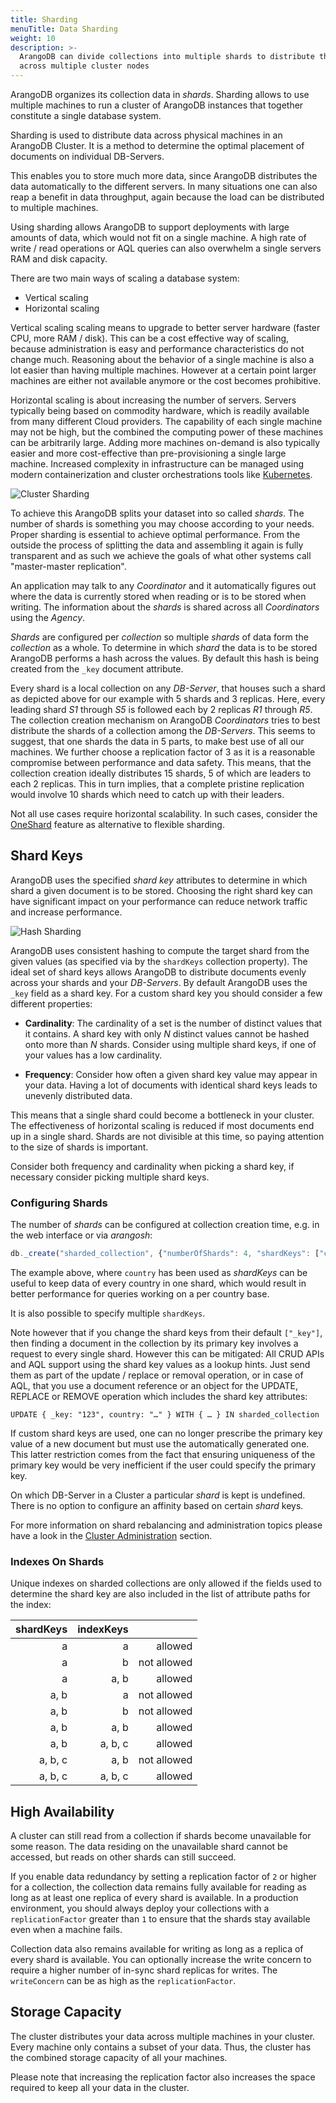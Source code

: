 ```yaml
---
title: Sharding
menuTitle: Data Sharding
weight: 10
description: >-
  ArangoDB can divide collections into multiple shards to distribute the data
  across multiple cluster nodes
---
```

ArangoDB organizes its collection data in _shards_. Sharding allows to use
multiple machines to run a cluster of ArangoDB instances that together
constitute a single database system.

Sharding is used to distribute data across physical machines in an ArangoDB
Cluster. It is a method to determine the optimal placement of documents on
individual DB-Servers.

This enables you to store much more data, since ArangoDB distributes the data
automatically to the different servers. In many situations one can also reap a
benefit in data throughput, again because the load can be distributed to
multiple machines.

Using sharding allows ArangoDB to support deployments with large amounts of
data, which would not fit on a single machine. A high rate of write / read
operations or AQL queries can also overwhelm a single servers RAM and disk
capacity.

There are two main ways of scaling a database system:
- Vertical scaling
- Horizontal scaling

Vertical scaling scaling means to upgrade to better server hardware (faster
CPU, more RAM / disk). This can be a cost effective way of scaling, because
administration is easy and performance characteristics do not change much.
Reasoning about the behavior of a single machine is also a lot easier than
having multiple machines. However at a certain point larger machines are either
not available anymore or the cost becomes prohibitive.

Horizontal scaling is about increasing the number of servers. Servers typically
being based on commodity hardware, which is readily available from many
different Cloud providers. The capability of each single machine may not be
high, but the combined the computing power of these machines can be arbitrarily
large. Adding more machines on-demand is also typically easier and more
cost-effective than pre-provisioning a single large machine. Increased
complexity in infrastructure can be managed using modern containerization and
cluster orchestrations tools like [Kubernetes](../kubernetes.md).

![Cluster Sharding](../../../../images/cluster_sharding.jpg)

To achieve this ArangoDB splits your dataset into so called _shards_. The number
of shards is something you may choose according to your needs. Proper sharding
is essential to achieve optimal performance. From the outside the process of
splitting the data and assembling it again is fully transparent and as such we
achieve the goals of what other systems call "master-master replication".

An application may talk to any _Coordinator_  and it automatically figures
out where the data is currently stored when reading or is to be stored
when writing. The information about the _shards_ is shared across all
_Coordinators_ using the _Agency_.

_Shards_ are configured per _collection_ so multiple _shards_ of data form the
_collection_ as a whole. To determine in which _shard_ the data is to be stored
ArangoDB performs a hash across the values. By default this hash is being
created from the `_key` document attribute.

Every shard is a local collection on any _DB-Server_, that houses such a shard
as depicted above for our example with 5 shards and 3 replicas. Here, every
leading shard _S1_ through _S5_ is followed each by 2 replicas _R1_ through _R5_.
The collection creation mechanism on ArangoDB _Coordinators_ tries to best
distribute the shards of a collection among the _DB-Servers_. This seems to
suggest, that one shards the data in 5 parts, to make best use of all our
machines. We further choose a replication factor of 3 as it is a reasonable
compromise between performance and data safety. This means, that the collection
creation ideally distributes 15 shards, 5 of which are leaders to each 2
replicas. This in turn implies, that a complete pristine replication would
involve 10 shards which need to catch up with their leaders.

Not all use cases require horizontal scalability. In such cases, consider the
[OneShard](../oneshard.md) feature as alternative to flexible sharding.

## Shard Keys

ArangoDB uses the specified _shard key_ attributes to determine in which shard
a given document is to be stored. Choosing the right shard key can have
significant impact on your performance can reduce network traffic and increase
performance.

![Hash Sharding](../../../../images/cluster_sharding_hash.jpg)

ArangoDB uses consistent hashing to compute the target shard from the given
values (as specified via by the `shardKeys` collection property). The ideal set
of shard keys allows ArangoDB to distribute documents evenly across your shards
and your _DB-Servers_. By default ArangoDB uses the `_key` field as a shard key.
For a custom shard key you should consider a few different properties:

- **Cardinality**: The cardinality of a set is the number of distinct values
  that it contains. A shard key with only _N_ distinct values cannot be hashed
  onto more than _N_ shards. Consider using multiple shard keys, if one of your
  values has a low cardinality.

- **Frequency**: Consider how often a given shard key value may appear in
  your data. Having a lot of documents with identical shard keys leads
  to unevenly distributed data. 

This means that a single shard could become a bottleneck in your cluster.
The effectiveness of horizontal scaling is reduced if most documents end up in
a single shard. Shards are not divisible at this time, so paying attention to
the size of shards is important.

Consider both frequency and cardinality when picking a shard key, if necessary
consider picking multiple shard keys.

### Configuring Shards

The number of _shards_ can be configured at collection creation time, e.g. in
the web interface or via _arangosh_:

```js
db._create("sharded_collection", {"numberOfShards": 4, "shardKeys": ["country"]});
```

The example above, where `country` has been used as _shardKeys_ can be useful
to keep data of every country in one shard, which would result in better
performance for queries working on a per country base.

It is also possible to specify multiple `shardKeys`.

Note however that if you change the shard keys from their default `["_key"]`,
then finding a document in the collection by its primary key involves a request
to every single shard. However this can be mitigated: All CRUD APIs and AQL
support using the shard key values as a lookup hints. Just send them as part
of the update / replace or removal operation, or in case of AQL, that
you use a document reference or an object for the UPDATE, REPLACE or REMOVE
operation which includes the shard key attributes:

```aql
UPDATE { _key: "123", country: "…" } WITH { … } IN sharded_collection
```

If custom shard keys are used, one can no longer prescribe the primary key value of
a new document but must use the automatically generated one. This latter
restriction comes from the fact that ensuring uniqueness of the primary key
would be very inefficient if the user could specify the primary key.

On which DB-Server in a Cluster a particular _shard_ is kept is undefined.
There is no option to configure an affinity based on certain _shard_ keys.

For more information on shard rebalancing and administration topics please have
a look in the [Cluster Administration](../cluster/administration.md) section.

### Indexes On Shards

Unique indexes on sharded collections are only allowed if the fields used to 
determine the shard key are also included in the list of attribute paths for the index:

| shardKeys | indexKeys |             |
|----------:|----------:|------------:|
| a         | a         |     allowed |
| a         | b         | not allowed |
| a         | a, b      |     allowed |
| a, b      | a         | not allowed |
| a, b      | b         | not allowed |
| a, b      | a, b      |     allowed |
| a, b      | a, b, c   |     allowed |
| a, b, c   | a, b      | not allowed |
| a, b, c   | a, b, c   |     allowed |

## High Availability

A cluster can still read from a collection if shards become unavailable for
some reason. The data residing on the unavailable shard cannot be accessed,
but reads on other shards can still succeed.

If you enable data redundancy by setting a replication factor of `2` or higher
for a collection, the collection data remains fully available for reading as
long as at least one replica of every shard is available.
In a production environment, you should always deploy your collections with a
`replicationFactor` greater than `1` to ensure that the shards stay available
even when a machine fails. 

Collection data also remains available for writing as long as a replica of every
shard is available. You can optionally increase the write concern to require a
higher number of in-sync shard replicas for writes. The `writeConcern` can be
as high as the `replicationFactor`.

## Storage Capacity

The cluster distributes your data across multiple machines in your cluster.
Every machine only contains a subset of your data. Thus, the cluster has
the combined storage capacity of all your machines.

Please note that increasing the replication factor also increases the space
required to keep all your data in the cluster.
